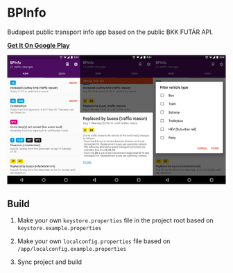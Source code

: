# BPInfo

Budapest public transport info app based on the public BKK FUTÁR API.

[__Get It On Google Play__](play.google.com/store/apps/details?id=com.ofalvai.bpinfo)

![Screenshot](/screenshots.png?raw=true)

## Build

1. Make your own `keystore.properties` file in the project root based on `keystore.example.properties`

2. Make your own `localconfig.properties` file based on `/app/localconfig.example.properties`

3. Sync project and build
